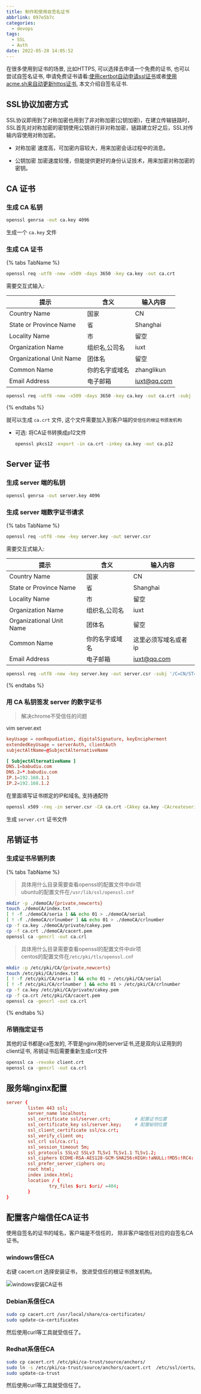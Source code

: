 ```yaml
---
title: 制作和使用自签名证书
abbrlink: 097e5b7c
categories:
  - devops
tags:
  - SSL
  - Auth
date: 2022-05-28 14:05:52
---
```


在很多使用到证书的场景, 比如HTTPS, 可以选择去申请一个免费的证书, 也可以尝试自签名证书, 申请免费证书请看:[使用certbot自动申请ssl证书](/posts/28c679c3)或者[使用acme.sh来自动更新https证书](/posts/1e777b9e), 本文介绍自签名证书.

## SSL协议加密方式

SSL协议即用到了对称加密也用到了非对称加密(公钥加密)，在建立传输链路时，SSL首先对对称加密的密钥使用公钥进行非对称加密，链路建立好之后，SSL对传输内容使用对称加密。

- 对称加密
    速度高，可加密内容较大，用来加密会话过程中的消息。

- 公钥加密
    加密速度较慢，但能提供更好的身份认证技术，用来加密对称加密的密钥。

## CA 证书

### 生成 CA 私钥

```bash
openssl genrsa -out ca.key 4096
```

生成一个 `ca.key` 文件

### 生成 CA 证书

{% tabs TabName %}

<!-- tab 交互式创建 -->

```bash
openssl req -utf8 -new -x509 -days 3650 -key ca.key -out ca.crt
```

需要交互式输入:

| 提示                     | 含义           | 输入内容    |
| ------------------------ | -------------- | ----------- |
| Country Name             | 国家           | CN          |
| State or Province Name   | 省             | Shanghai    |
| Locality Name            | 市             | 留空        |
| Organization Name        | 组织名,公司名  | iuxt        |
| Organizational Unit Name | 团体名         | 留空        |
| Common Name              | 你的名字或域名 | zhanglikun  |
| Email Address            | 电子邮箱       | iuxt@qq.com |

<!-- endtab -->

<!-- tab 非交互式创建 -->

```bash
openssl req -utf8 -new -x509 -days 3650 -key ca.key -out ca.crt -subj '/C=CN/ST=Shanghai/L=Pudong/O=iuxt/OU=张理坤/CN=www.babudiu.com/emailAddress=iuxt@qq.com'
```

<!-- endtab -->
{% endtabs %}

就可以生成 `ca.crt` 文件, 这个文件需要加入到客户端的`受信任的根证书颁发机构`

- 可选: 将CA证书转换成p12文件

    ```bash
    openssl pkcs12 -export -in ca.crt -inkey ca.key -out ca.p12
    ```

## Server 证书

### 生成 server 端的私钥

```bash
openssl genrsa -out server.key 4096
```

### 生成 server 端数字证书请求

{% tabs TabName %}

<!-- tab 交互式创建 -->

```bash
openssl req -utf8 -new -key server.key -out server.csr
```

需要交互式输入:

| 提示                     | 含义           | 输入内容             |
| ------------------------ | -------------- | -------------------- |
| Country Name             | 国家           | CN                   |
| State or Province Name   | 省             | Shanghai             |
| Locality Name            | 市             | 留空                 |
| Organization Name        | 组织名,公司名  | iuxt                 |
| Organizational Unit Name | 团体名         | 留空                 |
| Common Name              | 你的名字或域名 | 这里必须写域名或者ip |
| Email Address            | 电子邮箱       | iuxt@qq.com          |

<!-- endtab -->

<!-- tab 非交互式创建 -->

```bash
openssl req -utf8 -new -key server.key -out server.csr -subj '/C=CN/ST=Shanghai/L=Pudong/O=iuxt/OU=张理坤/CN=*.babudiu.com/emailAddress=iuxt@qq.com'
```

<!-- endtab -->
{% endtabs %}

### 用 CA 私钥签发 server 的数字证书

> 解决chrome不受信任的问题

vim server.ext

```conf
keyUsage = nonRepudiation, digitalSignature, keyEncipherment
extendedKeyUsage = serverAuth, clientAuth
subjectAltName=@SubjectAlternativeName

[ SubjectAlternativeName ]
DNS.1=babudiu.com
DNS.2=*.babudiu.com
IP.1=192.168.1.1
IP.2=192.168.1.2
```

在里面填写证书绑定的IP和域名, 支持通配符

```bash
openssl x509 -req -in server.csr -CA ca.crt -CAkey ca.key -CAcreateserial -out server.crt -days 3650 -sha256 -extfile server.ext
```

生成 `server.crt` 证书文件

## 吊销证书

### 生成证书吊销列表

{% tabs TabName %}
<!-- tab Ubuntu和Debian -->

> 具体用什么目录需要查看openssl的配置文件中dir项  
> ubuntu的配置文件在`/usr/lib/ssl/openssl.cnf`

```bash
mkdir -p ./demoCA/{private,newcerts}
touch ./demoCA/index.txt
[ ! -f ./demoCA/seria ] && echo 01 > ./demoCA/serial
[ ! -f ./demoCA/crlnumber ] && echo 01 > ./demoCA/crlnumber
cp -f ca.key ./demoCA/private/cakey.pem
cp -f ca.crt ./demoCA/cacert.pem
openssl ca -gencrl -out ca.crl
```

<!-- endtab -->
<!-- tab CentOS和Fedora -->

> 具体用什么目录需要查看openssl的配置文件中dir项  
> centos的配置文件在`/etc/pki/tls/openssl.cnf`

```bash
mkdir -p /etc/pki/CA/{private,newcerts}
touch /etc/pki/CA/index.txt
[ ! -f /etc/pki/CA/seria ] && echo 01 > /etc/pki/CA/serial
[ ! -f /etc/pki/CA/crlnumber ] && echo 01 > /etc/pki/CA/crlnumber
cp -f ca.key /etc/pki/CA/private/cakey.pem
cp -f ca.crt /etc/pki/CA/cacert.pem
openssl ca -gencrl -out ca.crl
```

<!-- endtab -->
{% endtabs %}

### 吊销指定证书

其他的证书都是ca签发的, 不管是nginx用的server证书,还是双向认证用到的client证书, 吊销证书后需要重新生成crl文件

```bash
openssl ca -revoke client.crt
openssl ca -gencrl -out ca.crl
```

## 服务端nginx配置

```conf
server {
        listen 443 ssl;
        server_name localhost;
        ssl_certificate ssl/server.crt;         # 配置证书位置
        ssl_certificate_key ssl/server.key;     # 配置秘钥位置
        ssl_client_certificate ssl/ca.crt;
        ssl_verify_client on;
        ssl_crl ssl/ca.crl;
        ssl_session_timeout 5m;
        ssl_protocols SSLv2 SSLv3 TLSv1 TLSv1.1 TLSv1.2;
        ssl_ciphers ECDHE-RSA-AES128-GCM-SHA256:HIGH:!aNULL:!MD5:!RC4:!DHE;
        ssl_prefer_server_ciphers on;
        root html;
        index index.html;
        location / {
                try_files $uri $uri/ =404;
        }
}
```

## 配置客户端信任CA证书

使用自签名的证书的域名，客户端是不信任的， 除非客户端信任对应的自签名CA证书。

### windows信任CA

右键 cacert.crt 选择安装证书， 放进受信任的根证书颁发机构。

![windows安装CA证书](https://static.zahui.fan/images/202305251008396.png)

### Debian系信任CA

```bash
sudo cp cacert.crt /usr/local/share/ca-certificates/
sudo update-ca-certificates
```

然后使用curl等工具就受信任了。

### Redhat系信任CA

```bash
sudo cp cacert.crt /etc/pki/ca-trust/source/anchors/
sudo ln -s /etc/pki/ca-trust/source/anchors/cacert.crt  /etc/ssl/certs/cacert.crt
sudo update-ca-trust
```

然后使用curl等工具就受信任了。
